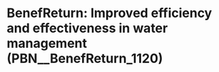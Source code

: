 # BenefReturn: __Improved efficiency and effectiveness in water management__ (PBN__BenefReturn_1120)

